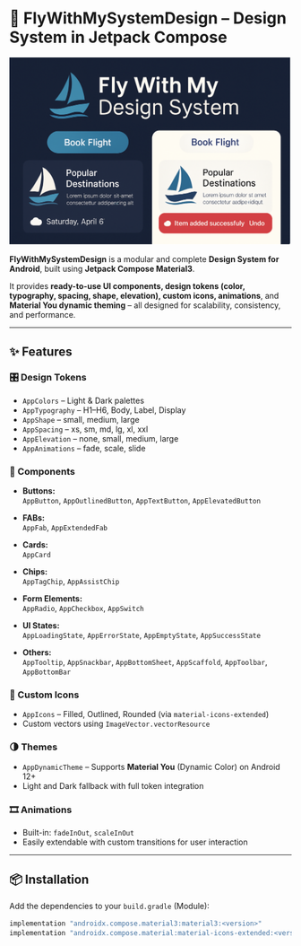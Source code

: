 # 🎨 FlyWithMySystemDesign – Design System in Jetpack Compose

![Fly With My Design System](./assets/fly-with-my-hero.png)

**FlyWithMySystemDesign** is a modular and complete **Design System for Android**, built using **Jetpack Compose Material3**.

It provides **ready-to-use UI components, design tokens (color, typography, spacing, shape, elevation), custom icons, animations**, and **Material You dynamic theming** – all designed for scalability, consistency, and performance.

---

## ✨ Features

### 🎛️ Design Tokens
- `AppColors` – Light & Dark palettes
- `AppTypography` – H1–H6, Body, Label, Display
- `AppShape` – small, medium, large
- `AppSpacing` – xs, sm, md, lg, xl, xxl
- `AppElevation` – none, small, medium, large
- `AppAnimations` – fade, scale, slide

### 🧩 Components
- **Buttons:**  
  `AppButton`, `AppOutlinedButton`, `AppTextButton`, `AppElevatedButton`

- **FABs:**  
  `AppFab`, `AppExtendedFab`

- **Cards:**  
  `AppCard`

- **Chips:**  
  `AppTagChip`, `AppAssistChip`

- **Form Elements:**  
  `AppRadio`, `AppCheckbox`, `AppSwitch`

- **UI States:**  
  `AppLoadingState`, `AppErrorState`, `AppEmptyState`, `AppSuccessState`

- **Others:**  
  `AppTooltip`, `AppSnackbar`, `AppBottomSheet`, `AppScaffold`, `AppToolbar`, `AppBottomBar`

### 🎨 Custom Icons
- `AppIcons` – Filled, Outlined, Rounded (via `material-icons-extended`)
- Custom vectors using `ImageVector.vectorResource`

### 🌗 Themes
- `AppDynamicTheme` – Supports **Material You** (Dynamic Color) on Android 12+
- Light and Dark fallback with full token integration

### 🎞️ Animations
- Built-in: `fadeInOut`, `scaleInOut`
- Easily extendable with custom transitions for user interaction

---

## 📦 Installation

Add the dependencies to your `build.gradle` (Module):

```gradle
implementation "androidx.compose.material3:material3:<version>"
implementation "androidx.compose.material:material-icons-extended:<version>"
```